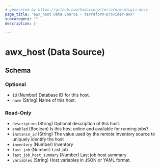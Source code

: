 ```yaml
---
# generated by https://github.com/hashicorp/terraform-plugin-docs
page_title: "awx_host Data Source - terraform-provider-awx"
subcategory: ""
description: |-
  
---
```


# awx_host (Data Source)





<!-- schema generated by tfplugindocs -->
## Schema

### Optional

- `id` (Number) Database ID for this host.
- `name` (String) Name of this host.

### Read-Only

- `description` (String) Optional description of this host.
- `enabled` (Boolean) Is this host online and available for running jobs?
- `instance_id` (String) The value used by the remote inventory source to uniquely identify the host
- `inventory` (Number) Inventory
- `last_job` (Number) Last job
- `last_job_host_summary` (Number) Last job host summary
- `variables` (String) Host variables in JSON or YAML format.
